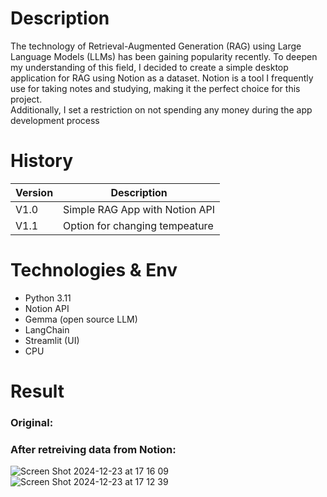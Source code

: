 # Description
The technology of Retrieval-Augmented Generation (RAG) using Large Language Models (LLMs) has been gaining popularity recently. To deepen my understanding of this field, I decided to create a simple desktop application for RAG using Notion as a dataset. Notion is a tool I frequently use for taking notes and studying, making it the perfect choice for this project. <br>
Additionally, I set a restriction on not spending any money during the app development process

# History
Version | Description
--- | --- 
V1.0 | Simple RAG App with Notion API
V1.1 | Option for changing tempeature

# Technologies & Env
- Python 3.11
- Notion API
- Gemma (open source LLM)
- LangChain
- Streamlit (UI)
- CPU
  
# Result
### Original: 


### After retreiving data from Notion:
![Screen Shot 2024-12-23 at 17 16 09](https://github.com/user-attachments/assets/28419791-8375-4d79-aec9-d613f865a8be)
![Screen Shot 2024-12-23 at 17 12 39](https://github.com/user-attachments/assets/d8c5cc11-bd04-474d-ad47-16521b69c094)

